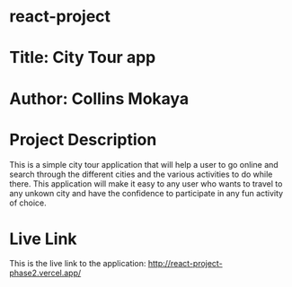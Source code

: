 # react-project

# Title: City Tour app

# Author: Collins Mokaya


# Project Description
 This is a simple city tour application that will help a user to go online and search through the different cities and the various activities to do while there. This application will make it easy to any user who wants to travel to any unkown city and have the confidence to participate in any fun activity of choice.

 # Live Link
 This is the live link to the application: 
 http://react-project-phase2.vercel.app/
